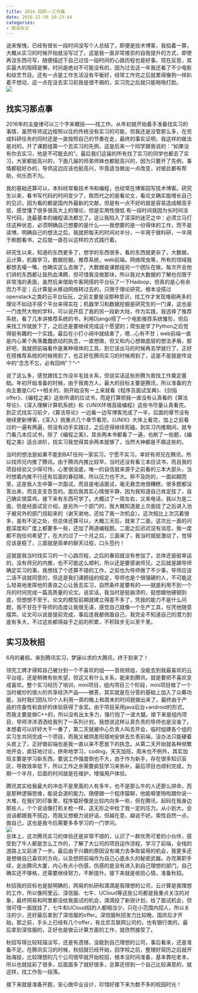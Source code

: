 ```yaml
---
title: 2016 回顾——工作篇
date: 2016-12-30 10:23:44
categories:
- 随谈杂记
---
```


说来惭愧，已经有很长一段时间没写个人总结了，即便是技术博客，我掐着一算，大概从实习的时候开始就没写过了。这是我一直非常推崇的自我提升的方式，即使再没东西可写，随便描述下自己过往一段时间的心路历程也是好事。现在反思，其实最大的阻碍是懒，时间是绝对不可能没有的，因为过去这一年我还看了不少电影和综艺节目。还有一点是工作生活没有平衡好，经常工作完之后就累得像狗一样趴着不想动，这一点在没去实习前我是很不屑的，实习完之后就只能啪啪打脸。  
![](/image/chensi.jpg)   
<!-- more -->  
## 找实习那点事
2016年的主旋律可以三个字来概括——找工作。从年初就开始着手准备找实习的事情，虽然导师这边按照以往的传统没有实习的可能，但我还是没管那么多，在完成科研任务的同时还是一直按照自己的节奏在走，最终的事实证明，我这样的做法是对的，开了课题组第一个去实习的先例，这是后来一个同学跟我说的：“如果没有你去实习，他是不可能去的”。最后我们这届的所有找了实习的同学也都去了实习，大家都挺高兴的，下面几届的师弟师妹也都挺高兴的，因为只要开了先例，事情都挺好办的，导师这边应该也挺高兴，毕竟适当做出一点改变，对彼此都有帮助，何乐而不为。   

我的基础还算可以，本科经常看技术书和编程，也经常在博客园写技术博客。研究生以来，看书写代码的时间变少了，取而代之的是看论文，看论文确实能增长自己的见识，因为看的都是国内外最新的文献，但是有一点不好的就是容易造成眼高手低，感觉懂了很多很高大上的理论，但是实用性很低.有一段时间我因为长时间没写代码，连最基本的编程语法都忘了。这让我陷入了深深的迷茫之中：必须立马打住这种状态，必须明确自己想要的是什么——我想要的是一份得体的工作，而不是读博。明确自己的想法之后，我就把每天的时间对半分，一半用于做科研，一半用于刷题看书，之后就一直在以这样的方式践行着。  

研究生以来，知道的东西更多了，想学的东西很多，看的东西就更杂了，大数据，云计算，机器学习，数据挖掘，推荐系统，web前端，网络爬虫等，所有的领域我都想去嘬一嘴，也确实这么去做了。大数据是课题组另一个团队在做，每次开会他们讲的东西都让我热血沸腾，但可惜我没做那块，所以我对大数据的了解也仅限于非常浅的表面，虽然后来借助牛客网搭的平台玩了一下Hadoop，但真的是心有余而力不足；云计算是从移动网络转过去的，只限于理论研究，根本没搭过openstack之类的云平台玩玩，之前主要是没那种意识，找工作才发现堆砌再多的理论不如动手搭个平台来得实在；机器学习和数据挖掘是研究生的一门课，这也是一门庞然大物的学科，可以说开启了我的另一段新大陆，作为实践，我选择了推荐系统，看了几本讲推荐系统的书，利用Django搭了一个电影推荐系统雏形，但后来找工作就放下了，之后还是要继续完成这个愿望的；爬虫是学了Python之后觉得挺有趣的一个实践，最后在小打小闹中就结束了，嗯...心有不甘；web前端一直是内心某个角落蠢蠢欲动的执念，一直想做，但又和内心想做底层的想法矛盾，那好吧，我就把前端看作是某种得体的工具，到它该出马的时候再去学就行了，正好在搭推荐系统的时候用到了，也正好在腾讯实习的时候用到了，这是不是就是传说中的“念念不忘，必有回响”？^-^  

说了这么多，感觉跟找工作没半毛钱关系，但说实话这些折腾为我找工作奠定基础。年初开始准备的时候，由于我南方人，最大的目标主要是腾讯，所以准备的方向主要是C/C++相关的。刚开始没有一上来就看《程序员面试宝典》、《剑指offer》、《编程之美》这些所谓的应试书，而是打算把我一直没有认真看的《算法导论》、《深入理解计算机系统》和《UNIX环境高级编程》这些书尽量认真看完。到正式找实习前夕，《算法导论》一边看一边写博客完成了一半，后面的章节没有继续更新博客，《深入》挑重点几个章节看完，《UNIX》大体上看完，加上之前看过的一遍有两遍，但没有动手实践过，之后还得继续死磕。到实习内推期间，就专门看几本应试书，除了《编程之美》，其余两本书都看了一遍，也刷了一些题，《编程之美》适合进阶，找实习我觉得其余两本就够了，当然大神都是不屑这些的。  

当时的想法是如果不能到BAT任何一家实习，宁愿不实习，幸好有师兄在腾讯，所以找师兄内推了腾讯。由于腾讯内推比较早，当时还没有看三本应试书，而且我的项目经验又少得可怜，心里很没底，唯一的自信就来源于之前看的三本大部头，当时想着内推不行还有后面的春招嘛，所以压力也不大。猝不及防的，一面如期而至，这是我人生中第一次面试，而且是电话面试，毫无悬念地很糟糕，很多题都没答出来，而且支支吾吾的。面后我其实心情很平静，因为我知道自己肯定挂了，自己确实很菜鸡，接下来有东西可学了。大概过了一周左右，又来电话，我以为是二面，但是经面试官介绍，是另外一个部门的，我大概知道是上次面挂了之后进入池子被另外的部门捞起来的（谢天谢地，还给了我一次机会）。这次相比上次沉着很多，虽有不足之处，但总体还算可以，大概三天后，就来了二面，这次比一面的问题深度和广度上都要多一些，还加了两道编程题。二面之后迟迟没有消息，我一度都不抱任何希望了，在大约过了一个月之后，三面来了，我当时就挺激动了，觉得应该是稳了，三面就是简单的聊天过程，口头签约！  

这就是我当时找实习的一个心路历程，之后的春招就没有参加了。总体还是挺幸运的，没有师兄的内推，也不可能这么顺利，所以还是要感谢师兄。之后就是跟导师确定实习的事，我想找了个还算不错的工作，之前也为导师做了不少事，导师应该二话不说就同意的，但这是我们课题组的规定，导师也是个很强硬的人，不可能这么轻易地发挥他的善良之心让我去实习，自然条件是要有的——就是利用不到一个月的时间完成一篇高质量的论文。说实话，我当时是挺崩溃的，挺想跟他硬钢到底，但想想不至于。论文的模型前期就建立得差不多了，凭我的能力不是什么问题，我不甘在于导师的态度让我很无语，感觉自己就像一个生产工具，任凭他随意摆弄。论文可以说是提前完成，事后连我都佩服自己，我完全不知道自己的潜力到底有多大，不过这些都得益于之前的积累，不积跬步无以至千里。  
## 实习及秋招
6月的暑假，来到腾讯实习，梦寐以求的大腾讯，终于到来了！  

领完工牌才得知自己被分到一个不喜欢的组——音视频组，没能去到我最喜欢的云平台组，还是稍微有些失望，但这又有什么关系，能来到腾讯，就是要把不喜欢变成喜欢。整个实习经历了培训，mini项目，组内项目三个阶段，mini项目做了一个当时被炒的很火的共享经济产品——微答，其实就是在分答的基础上加入了众筹功能，当时我们团队10个人利用一周的晚上和周末的时间就做出来了。最终由于产品的完备性和良好的体验获得了金奖。由于项目采用java后台+android的形式，而我主要是做C++的，所以没有出太多力，强行抱了一波大腿。接下来是组内项目，导师洋洋洒洒给我列了一系列计划，我想说这样认真负责的导师也是没谁了。本想着可以好好大干一番了，第二天就被中心负责人叫去开会，临时组建各个组的实习生共同完成一个项目，而我又被阴差阳错地安排去负责前端，没办法只能硬着头皮上了，正好做前端也是我一直以来不愿放下的执念。从第二天开始就各种频繁地开会，疯狂地讨论，拼命地学习，coding，天天加班，周末也不例外，其实加班主要是学习新东西，要说工作强度倒也不大，由于作为新手，存在很多知识盲区，导致效率低下，所以工作之余需要疯狂学习来弥补。最后项目也顺利完成，为期一个半月，后面的时间就是在维护，增强用户体验。

腾讯其实给我最大的冲击不是里面的人有多牛，也不是那么牛的人还那么拼命，而是那种逻辑思维，能说会道的能力。随便跟一个程序猿聊，他能噼里啪啦跟你说一大堆，在我们的印象里，程序猿好像是比较内向多一些，但在腾讯，起码在我身边那些人，个个说话像打机关枪一样，这无形之中给了我一定的压力。从小到大，会说话都跟我不搭边，而我又想极力说好话，但越在意，越说不好。索性自然一点，做自己，这也是我今后需要多多学习的一门学问。  
![](/image/tencentme.jpg)  
总体上，这次腾讯实习的体验还是非常不错的，认识了一群优秀可爱的小伙伴，感受到了牛人都是怎么工作的，了解了大公司的项目运作流程，学习了前端，全栈的道路上又前进了一步。最后由于兴趣的原因没有竭力去争取留用的机会，我更多还是想做自己喜欢的方向，以及想把前端作为自己心底永久的秘密武器。办完离职手续，走出腾讯大厦，内心有点小伤感，伤感的是没有进入到自己理想的部门，自己确实还不够格，还需要继续努力，不断提升。接下来就是收拾心情，准备秋招。  

秋招我的目标也是挺明确的，网易的杭研和滴滴是我理想的公司，云计算是我理想的工作，所以像阿里云、深信服、七牛、UCloud等这些公司都是我重点关注的对象，最终网易和阿里都没给我面试的机会，滴滴投了新锐计划，给了面试机会，但很可惜一面就挂了，七牛和UCloud招的人都相当少，只在小范围内招人，所以关注的少，还好最后拿到了深信服的offer。深信服秋招发力比较晚，国庆后才开始，那之前，手头上已经有几个offer，有北京互联网公司的，也有银行类的，最后拿到深信服的，正好也是做云计算方面的工作，就欣然接受了。  

秋招写得比较轻描淡写，还是有遗憾，没能到自己理想的公司，事后看来，还是准备不足。在腾讯实习的时候，秋招就已经开始，回学校之后，整理好简历之后就开始海投，比较理想的几个公司很早就开始校招，根本没时间准备，基本靠吃老本，所以也就挂彩了很多，后面面多了就好很多，总算还捞到一个自己比较满意的，就这样，找工作告一段落。  

接下来就是准备开题，安心做毕业设计，珍惜好接下来为数不多的校园时光！